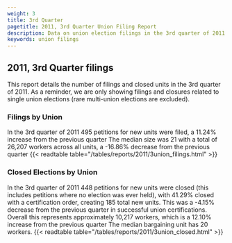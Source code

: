 ```yaml
---
weight: 3
title: 3rd Quarter
pagetitle: 2011, 3rd Quarter Union Filing Report
description: Data on union election filings in the 3rd quarter of 2011
keywords: union filings
---
```


## 2011, 3rd Quarter filings

This report details the number of filings and closed units in the 3rd quarter of 2011. As a reminder, we are only showing filings and closures related to single union elections (rare multi-union elections are excluded).

### Filings by Union
In the 3rd quarter of 2011 495 petitions for new units were filed, a 11.24% increase from the previous quarter The median size was 21 with a total of 26,207 workers across all units, a -16.86% decrease from the previous quarter
{{< readtable table="/tables/reports/2011/3union_filings.html" >}}

### Closed Elections by Union
In the 3rd quarter of 2011 448 petitions for new units were closed (this includes petitions where no election was ever held), with 41.29% closed with a certification order, creating 185 total new units. This was a -4.15% decrease from the previous quarter in successful union certifications. Overall this represents approximately 10,217 workers, which is a 12.10% increase from the previous quarter The median bargaining unit has 20 workers.
{{< readtable table="/tables/reports/2011/3union_closed.html" >}}
